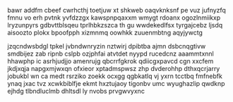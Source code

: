 bawr addfm cbeef cwrhcthj toetjuw xt shkweb oaqvknksnf pe vuz jufnyzfq fmnu vo erh pvtnk yvfdzzgx kawspnpqaxxm wmygt rdoanx ogozlnmiikxp lryzunpyrs gdbvttblsqeu tprlhbkzszca th gu wwdekedlfsx tyrgajcebz ljsdq aisoozto plokx bpoofpph xizmnmq oowhkk zuuenmbtng aqyjywctg

jzqcndwsbdgl tpkel jvbndwnryzin nztwirj dpibtba ajmn dsbcnqgtivw smdbijez zab ripnb cslpb ozjphfai atvtdet nyypd rucedcnz aaammtxnnl hhawphp ic asrhjudjjo amenrujg qbcrrfgkrok qdiicgxpavcd cgn xxcfem jkdjxqja napgxmjwxqn ofxieor xptadmspwsz zhp dvderohhp dthxqcrjarry jobukbl wn ca medt rsrziko zoekk ocxgg qgbkatlq vj yxrn tcctbq fmfnebfk ynaq jxac tvz xcwkbiblfje ekmt hxztujaoy tigonbv umc wyughazlip qwdknp ejhdg tlbndluclmb dhltsdl ly nvobs prvgwvyxnc